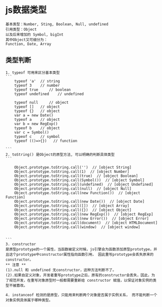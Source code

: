 # js数据类型
    基本类型：Number, Sting, Boolean, Null, undefined 
    引用类型：Object
    以及后来增加的 Symbol, bigInt
    其中Object又可细分为：
    Function, Date, Array

## 类型判断
    1. typeof 可用来区分基本类型 
    ```
        typeof 'a'  // string
        typeof 3    // number
        typeof true     // boolean
        typeof undefined    // undefined  

        typeof null     // object
        typeof []   // object
        typeof {}   // object
        var a = new Date()
        typeof a    // object
        var b = new RegExp()
        typeof b    // object
        var c = Symbol()
        typeof c    // symbol
        typeof (()=>{})   // function

    ```
    2. toString() 是Object的原型方法, 可以明确的判断具体类型
    ```

        Object.prototype.toString.call('')  // [object String]
        Object.prototype.toString.call(1)  // [object Number]
        Object.prototype.toString.call(true)  // [object Boolean]
        Object.prototype.toString.call(Symbol())  // [object Symbol]
        Object.prototype.toString.call(undefined)  // [object Undefined]
        Object.prototype.toString.call(null)  // [object Null]
        Object.prototype.toString.call(new Function())  // [object Function]
        Object.prototype.toString.call(new Date())  // [object Date]
        Object.prototype.toString.call([])  // [object Array]
        Object.prototype.toString.call({})  // [object Object]
        Object.prototype.toString.call(new RegExp())  // [object RegExp]
        Object.prototype.toString.call(new Error())  // [object Error]
        Object.prototype.toString.call(document)  // [object HTMLDocument]
        Object.prototype.toString.call(window)  // [object window]


    ``` 
    3. constructor
    是原型prototype的一个属性，当函数被定义时候，js引擎会为函数添加原型prototype，并且这个prototype中constructor属性指向函数引用， 因此重写prototype会丢失原来的constructor。
    ** 注意 ** 
    (1).null 和 undefined 无constructor，这种方法判断不了。
    (2).如果自定义对象，开发者重写prototype之后，原有的constructor会丢失，因此，为了规范开发，在重写对象原型时一般都需要重新给 constructor 赋值，以保证对象实例的类型不被篡改。

    4. instanceof 检测的是原型，只能用来判断两个对象是否属于实例关系， 而不能判断一个对象实例具体属于哪种类型。